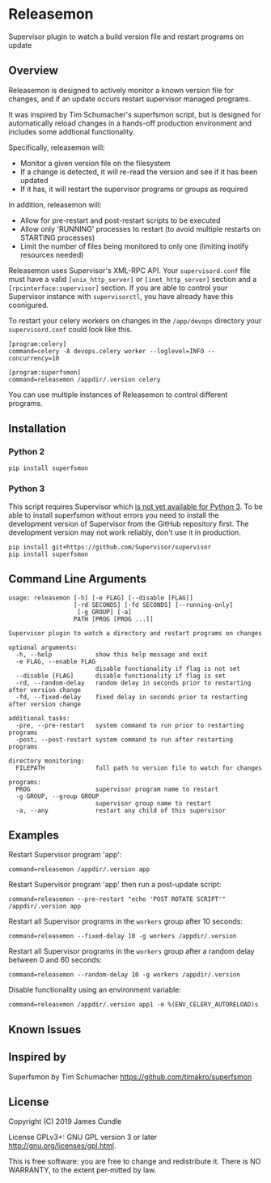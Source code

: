 # Releasemon

Supervisor plugin to watch a build version file and restart programs on update

## Overview

Releasemon is designed to actively monitor a known version file for changes, and if an update occurs restart supervisor managed programs. 

It was inspired by Tim Schumacher's superfsmon script, but is designed for automatically reload changes in a hands-off production environment and includes some addtional functionality.

Specifically, releasemon will:

- Monitor a given version file on the filesystem
- If a change is detected, it will re-read the version and see if it has been updated
- If it has, it will restart the supervisor programs or groups as required

In addition, releasemon will:

- Allow for pre-restart and post-restart scripts to be executed
- Allow only 'RUNNING' processes to restart (to avoid multiple restarts on STARTING processes)
- Limit the number of files being monitored to only one (limiting inotify resources needed) 

Releasemon uses Supervisor's XML-RPC API. Your
`supervisord.conf` file must have a valid `[unix_http_server]` or
`[inet_http_server]` section and a `[rpcinterface:supervisor]` section.
If you are able to control your Supervisor instance with `supervisorctl`, you
have already have this coonigured.

To restart your celery workers on changes in the `/app/devops` directory your
`supervisord.conf` could look like this.

    [program:celery]
    command=celery -A devops.celery worker --loglevel=INFO --concurrency=10

    [program:superfsmon]
    command=releasemon /appdir/.version celery

You can use multiple instances of Releasemon to control different programs.

## Installation

### Python 2

    pip install superfsmon

### Python 3

This script requires Supervisor which [is not yet available for Python
3][Supervisor Python 3]. To be able to install superfsmon without errors you
need to install the development version of Supervisor from the GitHub
repository first. The development version may not work reliably, don't use it
in production.

    pip install git+https://github.com/Supervisor/supervisor
    pip install superfsmon

[Supervisor Python 3]: https://github.com/Supervisor/supervisor/issues/510


## Command Line Arguments

    usage: releasemon [-h] [-e FLAG] [--disable [FLAG]]
                      [-rd SECONDS] [-fd SECONDS] [--running-only] 
                       [-g GROUP] [-a]
                      PATH [PROG [PROG ...]]

    Supervisor plugin to watch a directory and restart programs on changes

    optional arguments:
      -h, --help            show this help message and exit
      -e FLAG, --enable FLAG
                            disable functionality if flag is not set
      --disable [FLAG]      disable functionality if flag is set
      -rd, --random-delay   random delay in seconds prior to restarting after version change
      -fd, --fixed-delay    fixed delay in seconds prior to restarting after version change

    additional tasks:
      -pre, --pre-restart   system command to run prior to restarting programs
      -post, --post-restart system command to run after restarting programs
      
    directory monitoring:
      FILEPATH              full path to version file to watch for changes
            
    programs:
      PROG                  supervisor program name to restart
      -g GROUP, --group GROUP
                            supervisor group name to restart
      -a, --any             restart any child of this supervisor

## Examples

Restart Supervisor program 'app':

    command=releasemon /appdir/.version app

Restart Supervisor program 'app' then run a post-update script:

    command=releasemon --pre-restart "echo 'POST ROTATE SCRIPT'" /appdir/.version app

Restart all Supervisor programs in the `workers` group after 10 seconds:

    command=releasemon --fixed-delay 10 -g workers /appdir/.version

Restart all Supervisor programs in the `workers` group after a random delay between 0 and 60 seconds:

    command=releasemon --random-delay 10 -g workers /appdir/.version


Disable functionality using an environment variable:

    command=releasemon /appdir/.version app1 -e %(ENV_CELERY_AUTORELOAD)s

## Known Issues

[Watchdog Issue]: https://github.com/gorakhargosh/watchdog/issues/442

## Inspired by

Superfsmon by Tim Schumacher
https://github.com/timakro/superfsmon

## License

Copyright (C) 2019 James Cundle

License GPLv3+: GNU GPL version 3 or later <http://gnu.org/licenses/gpl.html>.

This is free software: you are free to change and redistribute it.
There is NO WARRANTY, to the extent per‐mitted by law.